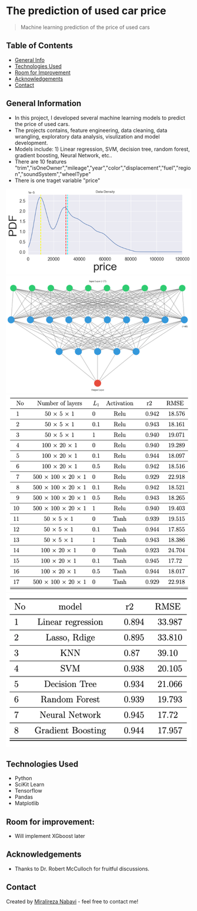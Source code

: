 # The prediction of used car price
> Machine learning prediction of the price of used cars

## Table of Contents
* [General Info](#general-information)
* [Technologies Used](#technologies-used)
* [Room for Improvement](#room-for-improvement)
* [Acknowledgements](#acknowledgements)
* [Contact](#contact)
<!-- * [License](#license) -->


## General Information
- In this project, I developed several machine learning models to predict the price of used cars.
- The projects contains, feature engineering, data cleaning, data wrangling, exploratory data analysis, visulization and model development.
- Models include: 1) Linear regression, SVM, decision tree, random forest, gradient boosting, Neural Network, etc..
- There are 10 features "trim","isOneOwner","mileage","year","color","displacement","fuel","region","soundSystem","wheelType"
- There is one traget variable "price"

![Example screenshot](./Figures/PDF_price.png)
![Example screenshot](./Figures/NN_arch.png)
![Example screenshot](NN.png)
![Example screenshot](Comparison.png)
<!-- If you have screenshots you'd like to share, include them here. -->

## Technologies Used
- Python
- SciKit Learn
- Tensorflow
- Pandas
- Matplotlib

## Room for improvement:
- Will implement XGboost later


## Acknowledgements
- Thanks to Dr. Robert McCulloch for fruitful discussions.


## Contact
Created by [Miralireza Nabavi](anabavib@asu.edu) - feel free to contact me!
